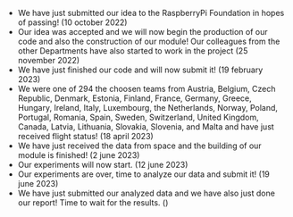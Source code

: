 - We have just submitted our idea to the RaspberryPi Foundation in hopes of passing! (10 october 2022)
- Our idea was accepted and we will now begin the production of our code and also the construction of our module! Our colleagues from the other Departments have also started to work in the project (25 november 2022)
- We have just finished our code and will now submit it! (19 february 2023)
- We were one of 294 the choosen teams from Austria, Belgium, Czech Republic, Denmark, Estonia, Finland, France, Germany, Greece, Hungary, Ireland, Italy, Luxembourg, the Netherlands, Norway, Poland, Portugal, Romania, Spain, Sweden, Switzerland, United Kingdom, Canada, Latvia, Lithuania, Slovakia, Slovenia, and Malta and have just received flight status! (18 april 2023)
- We have just received the data from space and the building of our module is finished! (2 june 2023)
- Our experiments will now start. (12 june 2023)
- Our experiments are over, time to analyze our data and submit it! (19 june 2023)
- We have just submitted our analyzed data and we have also just done our report! Time to wait for the results. ()
